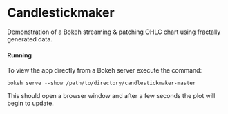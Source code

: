 # Candlestickmaker
Demonstration of a Bokeh streaming & patching OHLC chart using fractally generated data.

#### Running

To view the app directly from a Bokeh server execute the command:

    bokeh serve --show /path/to/directory/candlestickmaker-master
    
This should open a browser window and after a few seconds the plot will begin to update.
